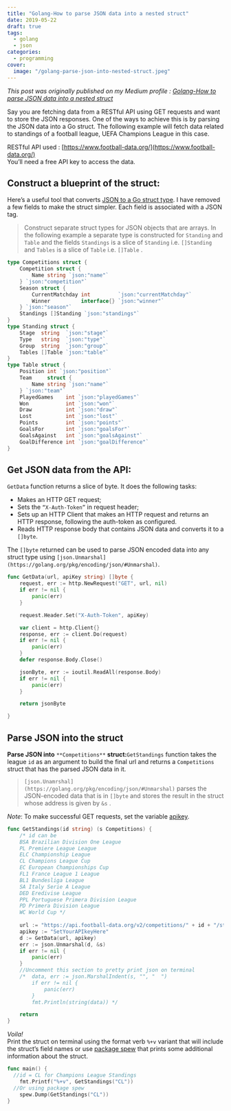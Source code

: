 ```yaml
---
title: "Golang-How to parse JSON data into a nested struct"
date: 2019-05-22
draft: true
tags: 
  - golang
  - json
categories:
  - programming
cover: 
  image: "/golang-parse-json-into-nested-struct.jpeg"
---
```

*This post was originally published on my Medium profile : [Golang-How to parse JSON data into a nested struct](https://penthaa.medium.com/golang-how-to-parse-json-data-into-a-nested-struct-29be89ce2ae8)*

Say you are fetching data from a RESTful API using GET requests and want to store the JSON responses. One of the ways to achieve this is by parsing the JSON data into a Go struct. The following example will fetch data related to standings of a football league, UEFA Champions League in this case.

RESTful API used : [https://www.football-data.org/](https://www.football-data.org/)  
You’ll need a free API key to access the data.

## Construct a blueprint of the struct:
Here’s a useful tool that converts [JSON to a Go struct type](https://mholt.github.io/json-to-go/). I have removed a few fields to make the struct simpler. Each field is associated with a JSON tag.

> Construct separate struct types for JSON objects that are arrays. In the following example a separate type is constructed for `Standing` and `Table` and the fields `Standings` is a slice of `Standing` i.e. `[]Standing` and `Tables` is a slice of `Table` i.e. `[]Table` .


```go
type Competitions struct {
	Competition struct {
		Name string `json:"name"`
	} `json:"competition"`
	Season struct {
		CurrentMatchday int         `json:"currentMatchday"`
		Winner          interface{} `json:"winner"`
	} `json:"season"`
	Standings []Standing `json:"standings"`
}
type Standing struct {
	Stage  string  `json:"stage"`
	Type   string  `json:"type"`
	Group  string  `json:"group"`
	Tables []Table `json:"table"`
}
type Table struct {
	Position int `json:"position"`
	Team     struct {
		Name string `json:"name"`
	} `json:"team"`
	PlayedGames    int `json:"playedGames"`
	Won            int `json:"won"`
	Draw           int `json:"draw"`
	Lost           int `json:"lost"`
	Points         int `json:"points"`
	GoalsFor       int `json:"goalsFor"`
	GoalsAgainst   int `json:"goalsAgainst"`
	GoalDifference int `json:"goalDifference"`
}
```

## Get JSON data from the API:
`GetData` function returns a slice of byte. It does the following tasks:  
* Makes an HTTP GET request;  
* Sets the `“X-Auth-Token”` in request header;  
* Sets up an HTTP Client that makes an HTTP request and returns an HTTP response, following the auth-token as configured.  
* Reads HTTP response body that contains JSON data and converts it to a `[]byte`.

The `[]byte` returned can be used to parse JSON encoded data into any struct type using `[json.Unmarshal](https://golang.org/pkg/encoding/json/#Unmarshal)`.

```go
func GetData(url, apiKey string) []byte {
	request, err := http.NewRequest("GET", url, nil)
	if err != nil {
		panic(err)
	}

	request.Header.Set("X-Auth-Token", apiKey)

	var client = http.Client{}
	response, err := client.Do(request)
	if err != nil {
		panic(err)
	}
	defer response.Body.Close()

	jsonByte, err := ioutil.ReadAll(response.Body)
	if err != nil {
		panic(err)
	}

	return jsonByte

}
```

## Parse JSON into the struct

**Parse JSON into** `**Competitions**` **struct:**`GetStandings` function takes the league `id` as an argument to build the final url and returns a `Competitions` struct that has the parsed JSON data in it.

> `[json.Unamrshal](https://golang.org/pkg/encoding/json/#Unmarshal)` parses the JSON-encoded data that is in `[]byte` and stores the result in the struct whose address is given by `&s` .

_Note_: To make successful GET requests, set the variable [apikey](https://www.football-data.org/).

```go
func GetStandings(id string) (s Competitions) {
	/* id can be
	BSA Brazilian Division One League
	PL Premiere League League
	ELC Championship League
	CL Champions League Cup
	EC European Championships Cup
	FL1 France League 1 League
	BL1 Bundesliga League
	SA Italy Serie A League
	DED Eredivise League
	PPL Portuguese Primera Division League
	PD Primera Division League
	WC World Cup */
  
	url := "https://api.football-data.org/v2/competitions/" + id + "/standings"
	apikey := "SetYourAPIkeyHere"
	d := GetData(url, apikey)
	err := json.Unmarshal(d, &s)
	if err != nil {
		panic(err)
	}
	//Uncomment this section to pretty print json on terminal
	/* 	data, err := json.MarshalIndent(s, "", "  ")
	   	if err != nil {
	   		panic(err)
	   	}
	   	fmt.Println(string(data)) */

	return
}
```

_Voila!_  
Print the struct on terminal using the format verb `%+v` variant that will include the struct’s field names or use [package spew](https://godoc.org/github.com/davecgh/go-spew/spew) that prints some additional information about the struct.

```go
func main() {
  //id = CL for Champions League Standings
	fmt.Printf("%+v", GetStandings("CL"))
  //Or using package spew 
	spew.Dump(GetStandings("CL"))
}
```

